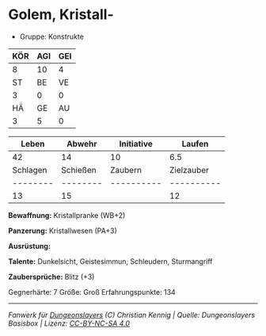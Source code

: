 # Golem, Kristall-  
- Gruppe: Konstrukte  

| KÖR | AGI | GEI |  
| --- | --- | --- |  
| 8   | 10  | 4   |
| ST  | BE  | VE  |  
| 3   | 0   | 0   |
| HÄ  | GE  | AU  |  
| 3   | 5   | 0   |


| Leben    | Abwehr   | Initiative | Laufen     |
| -------- | -------- | ---------- | ---------- |
| 42       | 14       | 10         | 6.5        |
| Schlagen | Schießen | Zaubern    | Zielzauber |
| -------- | -------- | ---------- | ---------- |
| 13       | 15       |            | 12         |

**Bewaffnung:**
Kristallpranke (WB+2)

**Panzerung:**
Kristallwesen (PA+3)

**Ausrüstung:**


**Talente:**
Dunkelsicht, Geistesimmun, Schleudern, Sturmangriff

**Zaubersprüche:**
Blitz (+3)

Gegnerhärte: 7
Größe: Groß
Erfahrungspunkte: 134



___
*Fanwerk für [Dungeonslayers](https://www.dungeonslayers.net/) (C) Christian Kennig | Quelle: Dungeonslayers Basisbox | Lizenz: [CC-BY-NC-SA 4.0](https://creativecommons.org/licenses/by-nc-sa/4.0/deed.de)*